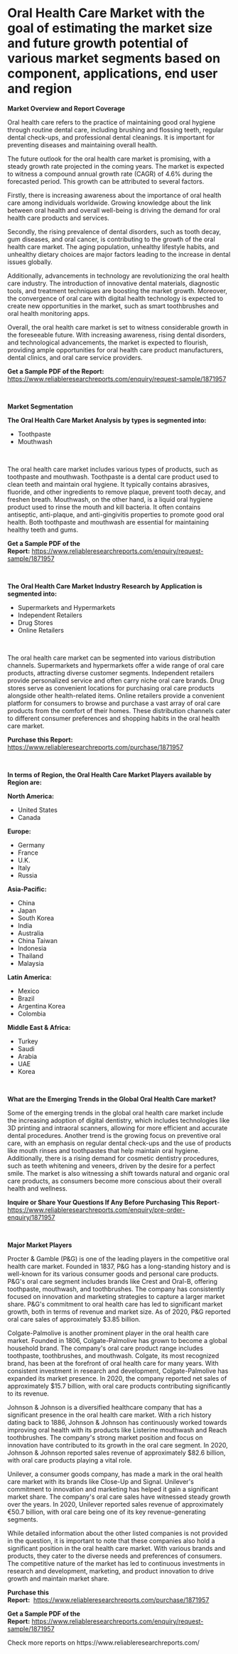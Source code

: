 <p><h1>Oral Health Care Market with the goal of estimating the market size and future growth potential of various market segments based on component, applications, end user and region</h1></p><p><strong>Market Overview and Report Coverage</strong></p>
<p><p>Oral health care refers to the practice of maintaining good oral hygiene through routine dental care, including brushing and flossing teeth, regular dental check-ups, and professional dental cleanings. It is important for preventing diseases and maintaining overall health.</p><p>The future outlook for the oral health care market is promising, with a steady growth rate projected in the coming years. The market is expected to witness a compound annual growth rate (CAGR) of 4.6% during the forecasted period. This growth can be attributed to several factors.</p><p>Firstly, there is increasing awareness about the importance of oral health care among individuals worldwide. Growing knowledge about the link between oral health and overall well-being is driving the demand for oral health care products and services.</p><p>Secondly, the rising prevalence of dental disorders, such as tooth decay, gum diseases, and oral cancer, is contributing to the growth of the oral health care market. The aging population, unhealthy lifestyle habits, and unhealthy dietary choices are major factors leading to the increase in dental issues globally.</p><p>Additionally, advancements in technology are revolutionizing the oral health care industry. The introduction of innovative dental materials, diagnostic tools, and treatment techniques are boosting the market growth. Moreover, the convergence of oral care with digital health technology is expected to create new opportunities in the market, such as smart toothbrushes and oral health monitoring apps.</p><p>Overall, the oral health care market is set to witness considerable growth in the foreseeable future. With increasing awareness, rising dental disorders, and technological advancements, the market is expected to flourish, providing ample opportunities for oral health care product manufacturers, dental clinics, and oral care service providers.</p></p>
<p><strong>Get a Sample PDF of the Report:</strong> <a href="https://www.reliableresearchreports.com/enquiry/request-sample/1871957">https://www.reliableresearchreports.com/enquiry/request-sample/1871957</a></p>
<p>&nbsp;</p>
<p><strong>Market Segmentation</strong></p>
<p><strong>The Oral Health Care Market Analysis by types is segmented into:</strong></p>
<p><ul><li>Toothpaste</li><li>Mouthwash</li></ul></p>
<p>&nbsp;</p>
<p><p>The oral health care market includes various types of products, such as toothpaste and mouthwash. Toothpaste is a dental care product used to clean teeth and maintain oral hygiene. It typically contains abrasives, fluoride, and other ingredients to remove plaque, prevent tooth decay, and freshen breath. Mouthwash, on the other hand, is a liquid oral hygiene product used to rinse the mouth and kill bacteria. It often contains antiseptic, anti-plaque, and anti-gingivitis properties to promote good oral health. Both toothpaste and mouthwash are essential for maintaining healthy teeth and gums.</p></p>
<p><strong>Get a Sample PDF of the Report:</strong>&nbsp;<a href="https://www.reliableresearchreports.com/enquiry/request-sample/1871957">https://www.reliableresearchreports.com/enquiry/request-sample/1871957</a></p>
<p>&nbsp;</p>
<p><strong>The Oral Health Care Market Industry Research by Application is segmented into:</strong></p>
<p><ul><li>Supermarkets and Hypermarkets</li><li>Independent Retailers</li><li>Drug Stores</li><li>Online Retailers</li></ul></p>
<p>&nbsp;</p>
<p><p>The oral health care market can be segmented into various distribution channels. Supermarkets and hypermarkets offer a wide range of oral care products, attracting diverse customer segments. Independent retailers provide personalized service and often carry niche oral care brands. Drug stores serve as convenient locations for purchasing oral care products alongside other health-related items. Online retailers provide a convenient platform for consumers to browse and purchase a vast array of oral care products from the comfort of their homes. These distribution channels cater to different consumer preferences and shopping habits in the oral health care market.</p></p>
<p><strong>Purchase this Report:</strong>&nbsp; <a href="https://www.reliableresearchreports.com/purchase/1871957">https://www.reliableresearchreports.com/purchase/1871957</a></p>
<p>&nbsp;</p>
<p><strong>In terms of Region, the Oral Health Care Market Players available by Region are:</strong></p>
<p>
    <p> <strong> North America: </strong>
        <ul>
            <li>United States</li>
            <li>Canada</li>
        </ul>
        </p> 
    <p> <strong> Europe: </strong>
        <ul>
            <li>Germany</li>
            <li>France</li>
            <li>U.K.</li>
            <li>Italy</li>
            <li>Russia</li>
        </ul>
        </p> 
    <p> <strong> Asia-Pacific: </strong>
        <ul>
            <li>China</li>
            <li>Japan</li>
            <li>South Korea</li>
            <li>India</li>
            <li>Australia</li>
            <li>China Taiwan</li>
            <li>Indonesia</li>
            <li>Thailand</li>
            <li>Malaysia</li>
        </ul>
        </p> 
    <p> <strong> Latin America: </strong>
        <ul>
            <li>Mexico</li>
            <li>Brazil</li>
            <li>Argentina Korea</li>
            <li>Colombia</li>
        </ul>
        </p> 
    <p> <strong> Middle East & Africa: </strong>
        <ul>
            <li>Turkey</li>
            <li>Saudi</li>
            <li>Arabia</li>
            <li>UAE</li>
            <li>Korea</li>
        </ul>
    </p>
    </p>
<p>&nbsp;</p>
<p><strong>What are the Emerging Trends in the Global Oral Health Care market?</strong></p>
<p><p>Some of the emerging trends in the global oral health care market include the increasing adoption of digital dentistry, which includes technologies like 3D printing and intraoral scanners, allowing for more efficient and accurate dental procedures. Another trend is the growing focus on preventive oral care, with an emphasis on regular dental check-ups and the use of products like mouth rinses and toothpastes that help maintain oral hygiene. Additionally, there is a rising demand for cosmetic dentistry procedures, such as teeth whitening and veneers, driven by the desire for a perfect smile. The market is also witnessing a shift towards natural and organic oral care products, as consumers become more conscious about their overall health and wellness.</p></p>
<p><strong>Inquire or Share Your Questions If Any Before Purchasing This Report</strong>- <a href="https://www.reliableresearchreports.com/enquiry/pre-order-enquiry/1871957">https://www.reliableresearchreports.com/enquiry/pre-order-enquiry/1871957</a></p>
<p>&nbsp;</p>
<p><strong>Major Market Players</strong></p>
<p><p>Procter & Gamble (P&G) is one of the leading players in the competitive oral health care market. Founded in 1837, P&G has a long-standing history and is well-known for its various consumer goods and personal care products. P&G's oral care segment includes brands like Crest and Oral-B, offering toothpaste, mouthwash, and toothbrushes. The company has consistently focused on innovation and marketing strategies to capture a larger market share. P&G's commitment to oral health care has led to significant market growth, both in terms of revenue and market size. As of 2020, P&G reported oral care sales of approximately $3.85 billion.</p><p>Colgate-Palmolive is another prominent player in the oral health care market. Founded in 1806, Colgate-Palmolive has grown to become a global household brand. The company's oral care product range includes toothpaste, toothbrushes, and mouthwash. Colgate, its most recognized brand, has been at the forefront of oral health care for many years. With consistent investment in research and development, Colgate-Palmolive has expanded its market presence. In 2020, the company reported net sales of approximately $15.7 billion, with oral care products contributing significantly to its revenue.</p><p>Johnson & Johnson is a diversified healthcare company that has a significant presence in the oral health care market. With a rich history dating back to 1886, Johnson & Johnson has continuously worked towards improving oral health with its products like Listerine mouthwash and Reach toothbrushes. The company's strong market position and focus on innovation have contributed to its growth in the oral care segment. In 2020, Johnson & Johnson reported sales revenue of approximately $82.6 billion, with oral care products playing a vital role.</p><p>Unilever, a consumer goods company, has made a mark in the oral health care market with its brands like Close-Up and Signal. Unilever's commitment to innovation and marketing has helped it gain a significant market share. The company's oral care sales have witnessed steady growth over the years. In 2020, Unilever reported sales revenue of approximately €50.7 billion, with oral care being one of its key revenue-generating segments.</p><p>While detailed information about the other listed companies is not provided in the question, it is important to note that these companies also hold a significant position in the oral health care market. With various brands and products, they cater to the diverse needs and preferences of consumers. The competitive nature of the market has led to continuous investments in research and development, marketing, and product innovation to drive growth and maintain market share.</p></p>
<p><strong>Purchase this Report:</strong>&nbsp;&nbsp;<a href="https://www.reliableresearchreports.com/purchase/1871957">https://www.reliableresearchreports.com/purchase/1871957</a></p>
<p></p>
<p><strong>Get a Sample PDF of the Report:</strong>&nbsp;<a href="https://www.reliableresearchreports.com/enquiry/request-sample/1871957">https://www.reliableresearchreports.com/enquiry/request-sample/1871957</a></p>
<p>Check more reports on https://www.reliableresearchreports.com/</p>